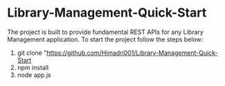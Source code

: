 # Library-Management-Quick-Start
The project is built to provide fundamental REST APIs for any Library Management application. 
To start the project follow the steps below: 
  1. git clone "https://github.com/Himadri001/Library-Management-Quick-Start
  2. npm install
  3. node app.js
